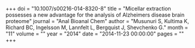 +++
doi = "10.1007/s00216-014-8320-8"
title = "Micellar extraction possesses a new advantage for the analysis of Alzheimers disease brain proteome"
journal = "Anal Bioanal Chem"
author = "Musunuri S, Kultima K, Richard BC, Ingelsson M, Lannfelt L, Bergquist J, Shevchenko G."
month = "11"
volume = ""
year = "2014"
date = "2014-11-23 00:00:00"
pages = ""
+++

